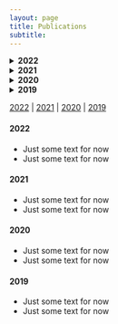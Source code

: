 ```yaml
---
layout: page
title: Publications
subtitle: 
---
```



<!--  2022 Header -->
<!-- This is for drop-downable headers -->
<details>
  <summary><b>2022</b></summary>
<!--All you need is a blank line-->

- [Sun, Xudong, Pengcheng Wu, and Steven CH Hoi. "Face detection using deep learning: An improved faster RCNN approach." Neurocomputing 299 (2018): 42-50](https://openaccess.thecvf.com/content_ECCV_2018/html/Bowen_Cheng_Revisiting_RCNN_On_ECCV_2018_paper.html)  
- [Sun, Xudong, Pengcheng Wu, and Steven CH Hoi. "Face detection using deep learning: An improved faster RCNN approach." Neurocomputing 299 (2018): 42-50](https://openaccess.thecvf.com/content_ECCV_2018/html/Bowen_Cheng_Revisiting_RCNN_On_ECCV_2018_paper.html)
</details>


<!-- This is for drop-downable headers -->
<details>
  <summary><b>2021</b></summary>
<br>
  <ul>
  <li>Just some text for now</li>
  <li>Just some text for now</li>
  </ul>
</details>



<!-- This is for drop-downable headers -->
<details>
  <summary><b>2020</b></summary>
<br>
  <ul>
  <li>Just some text for now</li>
  <li>Just some text for now</li>
  </ul>
</details>



<!-- This is for drop-downable headers -->
<details>
  <summary><b>2019</b></summary>
<!-- Need a space between lines to use markdown -->
 
 -Just some text for now
 -Just some text for now

<!-- Need a space between lines to use markdown --> 
</details>
 

[2022](#2022) | [2021](#2021) | [2020](#2020) | [2019](#2019)



#### 2022 
- Just some text for now
- Just some text for now

#### 2021 
- Just some text for now
- Just some text for now

#### 2020 
- Just some text for now
- Just some text for now

#### 2019 
- Just some text for now
- Just some text for now
